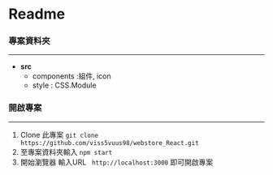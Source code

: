 # Readme

### 專案資料夾
---
- **src**
  - components :組件, icon
  - style : CSS.Module

### 開啟專案
---
1. Clone 此專案 `git clone https://github.com/viss5vuus98/webstore_React.git`
2. 至專案資料夾輸入 `npm start`
3. 開始瀏覽器 輸入URL ` http://localhost:3000` 即可開啟專案
